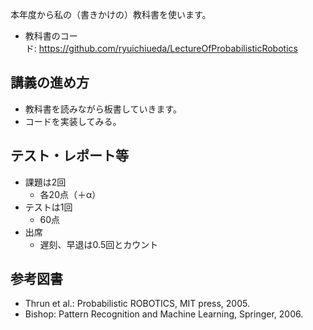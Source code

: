 本年度から私の（書きかけの）教科書を使います。
<ul>
 	<li>教科書のコード: <a href="https://github.com/ryuichiueda/LectureOfProbabilisticRobotics">https://github.com/ryuichiueda/LectureOfProbabilisticRobotics</a></li>
</ul>
<h2>講義の進め方</h2>
<ul>
 	<li>教科書を読みながら板書していきます。</li>
 	<li>コードを実装してみる。</li>
</ul>
<h2><!--nextpage--></h2>
<h2>テスト・レポート等</h2>
<ul>
 	<li>課題は2回
<ul>
 	<li>各20点（＋α）</li>
</ul>
</li>
 	<li>テストは1回
<ul>
 	<li>60点</li>
</ul>
</li>
 	<li>出席
<ul>
 	<li>遅刻、早退は0.5回とカウント</li>
</ul>
</li>
</ul>
<!--nextpage-->
<h2>参考図書</h2>
<ul>
 	<li>Thrun et al.: Probabilistic ROBOTICS, MIT press, 2005.</li>
 	<li>Bishop: Pattern Recognition and Machine Learning, Springer, 2006.</li>
</ul>
&nbsp;
